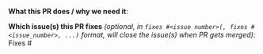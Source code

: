 <!-- please add an icon to the title of this PR (see https://sigs.k8s.io/cluster-api/CONTRIBUTING.md#contributing-a-patch), and delete this line and similar ones -->
<!-- the icon will be either ⚠️ (:warning:, major or breaking changes), ✨ (:sparkles:, feature additions), 🐛 (:bug:, patch and bugfixes), 📖 (:book:, documentation or proposals), or 🌱 (:seedling:, minor or other) -->

**What this PR does / why we need it**:

**Which issue(s) this PR fixes** *(optional, in `fixes #<issue number>(, fixes #<issue_number>, ...)` format, will close the issue(s) when PR gets merged)*:
Fixes #

<!-- Please add a matching /area label if possible. -->
<!-- See https://github.com/kubernetes-sigs/cluster-api/labels?q=area for the list of labels.-->
<!-- Example: -->
<!-- /area provider/infrastructure-docker -->
